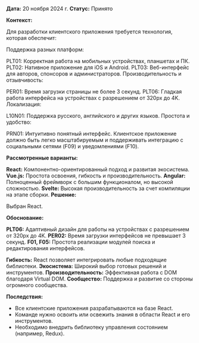 **Дата:** 20 ноября 2024 г.
**Статус:** Принято

**Контекст:**

Для разработки клиентского приложения требуется технология, которая обеспечит:

Поддержка разных платформ:

PLT01: Корректная работа на мобильных устройствах, планшетах и ПК.
PLT02: Нативное приложение для iOS и Android.
PLT03: Веб-интерфейс для авторов, спонсоров и администраторов.
Производительность и отзывчивость:

PER01: Время загрузки страницы не более 3 секунд.
PLT06: Гладкая работа интерфейса на устройствах с разрешением от 320px до 4K.
Локализация:

L10N01: Поддержка русского, английского и других языков.
Простота и удобство:

PRN01: Интуитивно понятный интерфейс.
Клиентское приложение должно быть легко масштабируемым 
и поддерживать интеграцию с социальными сетями (F09) и уведомлениями (F10).

**Рассмотренные варианты:**

**React:** Компонентно-ориентированный подход и развитая экосистема.
**Vue.js:** Простота освоения, гибкость и производительность.
**Angular:** Полноценный фреймворк с большим функционалом, но высокой сложностью.
**Svelte:** Высокая производительность за счет компиляции на этапе сборки.
**Решение:**

Выбран React.

**Обоснование:**

**PLT06:** Адаптивный дизайн для работы на устройствах с разрешением от 320px до 4K.
**PER02:** Время загрузки интерфейсов не превышает 3 секунд.
**F01, F05:** Простота реализации модулей поиска и редактирования интерфейсов.

**Гибкость:** React позволяет интегрировать любые подходящие библиотеки.
**Экосистема:** Широкий выбор готовых решений и инструментов.
**Производительность:** Эффективная работа с DOM благодаря Virtual DOM.
**Сообщество:** Поддержка и развитие со стороны огромного сообщества.

**Последствия:**

- Все клиентские приложения разрабатываются на базе React.
- Команде нужно освоить или освежить знания в области React и его инструментов.
- Необходимо внедрить библиотеку управления состоянием (например, Redux).
